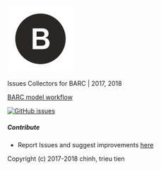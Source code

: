 [![Logo](./docs/Blogo.svg)](https://chinh-trieutien.github.io/BARC/)

Issues Collectors for BARC | 2017, 2018

[BARC model workflow](https://help.boydens.biz/mediawiki/index.php/BOST_00-10-1_-_BARC_model_workflow)

[![GitHub issues](https://img.shields.io/github/issues/chinh-trieutien/BARC.svg)](https://github.com/chinh-trieutien/BARC/issues)

##### Contribute

* Report Issues and suggest improvements [here](https://github.com/chinh-trieutien/BARC/issues)

Copyright (c) 2017-2018 chinh, trieu tien

